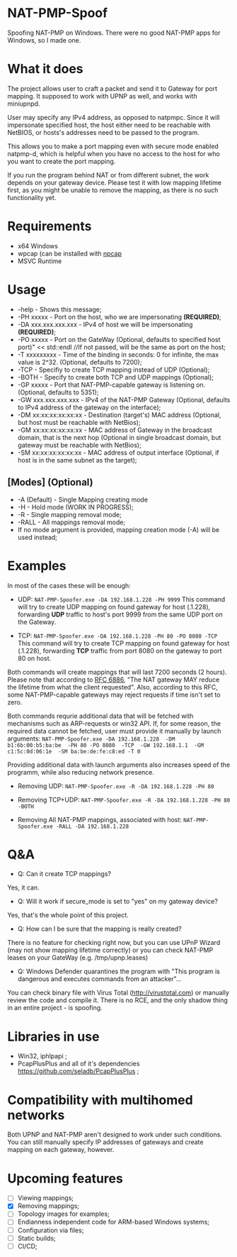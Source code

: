 # NAT-PMP-Spoof
Spoofing NAT-PMP on Windows. There were no good NAT-PMP apps for Windows, so I made one.

# What it does
The project allows user to craft a packet and send it to Gateway for port mapping. It supposed to work with UPNP as well, and works with miniupnpd.

User may specify any IPv4 address, as opposed to natpmpc. Since it will impersonate specified host, the host either need to be reachable with NetBIOS, or hosts's addresses need to be passed to the program.

This allows you to make a port mapping even with  secure mode enabled natpmp-d, which is helpful when you have no access to the host for who you want to create the port mapping.

If you run the program behind NAT or from different subnet, the work depends on your gateway device. Please test it with low mapping lifetime first, as you might be unable to remove the mapping, as there is no such functionality yet.

# Requirements
* x64 Windows
* wpcap (can be installed with [npcap](https://npcap.com/)
* MSVC Runtime

# Usage
* -help  - Shows this message;
* -PH xxxxx  -  Port on the host, who we are impersonating **(REQUIRED)**;
* -DA xxx.xxx.xxx.xxx  - IPv4 of host we will be impersonating **(REQUIRED)**;
* -PO xxxxx  - Port on the GateWay (Optional, defaults to specified host port)" << std::endl //If not passed, will be the same as port on the host;
* -T xxxxxxxxx  - Time of the binding in seconds: 0 for infinite, the max value is 2^32. (Optional, defaults to 7200);
* -TCP  - Specifiy to create TCP mapping instead of UDP (Optional);
* -BOTH  - Specify to create both TCP and UDP mappings (Optional);
* -GP xxxxx  - Port that NAT-PMP-capable gateway is listening on. (Optional, defaults to 5351);
* -GW xxx.xxx.xxx.xxx  - IPv4 of the NAT-PMP Gateway (Optional, defaults to IPv4 address of the gateway on the interface);
* -DM xx:xx:xx:xx:xx:xx  - Destination (target's) MAC address (Optional, but host must be reachable with NetBios);
* -GM xx:xx:xx:xx:xx:xx  - MAC address of Gateway in the broadcast domain, that is the next hop (Optional in single broadcast domain, but gateway must be reachable with NetBios);
* -SM xx:xx:xx:xx:xx:xx - MAC address of output interface (Optional, if host is in the same subnet as the target);

## [Modes] (Optional)
* -A (Default)  - Single Mapping creating mode
* -H  - Hold mode (WORK IN PROGRESS);
* -R  - Single mapping removal mode;
* -RALL  - All mappings removal mode;
* If no mode argument is provided, mapping creation mode (-A) will be used instead;

# Examples
In most of the cases these will be enough:
* UDP:
`NAT-PMP-Spoofer.exe -DA 192.168.1.228 -PH 9999`
This command will try to create UDP mapping on found gateway for host (.1.228), forwarding **UDP** traffic to host's port 9999 from the same UDP port on the Gateway. 

* TCP:
`NAT-PMP-Spoofer.exe -DA 192.168.1.228 -PH 80 -PO 8080 -TCP`
This command will try to create TCP mapping on found gateway for host (.1.228), forwarding **TCP** traffic from port 8080 on the gateway to port 80 on host. 

Both commands will create mappings that will last 7200 seconds (2 hours). Please note that according to [RFC 6886](https://datatracker.ietf.org/doc/html/rfc6886/), "The NAT gateway MAY reduce the lifetime from what the client requested". Also, according to this RFC, some NAT-PMP-capable gateways may reject requests if time isn't set to zero.

Both commands requrie additional data that will be fetched with mechanisms such as ARP-requests or win32 API. 
If, for some reason, the required data cannot be fetched, user must provide it manually by launch arguments:
`NAT-PMP-Spoofer.exe -DA 192.168.1.228  -DM b1:6b:00:b5:ba:be  -PH 80 -PO 8080  -TCP  -GW 192.168.1.1  -GM c1:5c:0d:06:1e  -SM ba:be:de:fe:c8:ed -T 0`

Providing additional data with launch arguments also increases speed of the programm, while also reducing network presence.

* Removing UDP:
`NAT-PMP-Spoofer.exe -R -DA 192.168.1.228 -PH 80`

* Removing TCP+UDP:
`NAT-PMP-Spoofer.exe -R -DA 192.168.1.228 -PH 80 -BOTH`

* Removing All NAT-PMP mappings, associated with host:
`NAT-PMP-Spoofer.exe -RALL -DA 192.168.1.228`


# Q&A
* Q: Can it create TCP mappings? 

Yes, it can.
* Q: Will it work if secure_mode is set to "yes" on my gateway device?

Yes, that's the whole point of this project.
* Q: How can I be sure that the mapping is really created?

There is no feature for checking right now, but you can use UPnP Wizard (may not show mapping lifetime correctly) or you can check NAT-PMP leases on your GateWay (e.g. /tmp/upnp.leases)

* Q: Windows Defender quarantines the program with "This program is dangerous and executes commands from an attacker"...

You can check binary file with Virus Total (http://virustotal.com) or manually review the code and compile it. There is no RCE, and the only shadow thing in an entire project - is spoofing.

# Libraries in use
* Win32, iphlpapi ;
* PcapPlusPlus and all of it's dependencies https://github.com/seladb/PcapPlusPlus ;

# Compatibility with multihomed networks
Both UPNP and NAT-PMP aren't designed to work under such conditions. You can still manually specify IP addresses of gateways and create mapping on each gateway, however.

# Upcoming features
- [ ] Viewing mappings;
- [X] Removing mappings;
- [ ] Topology images for examples;
- [ ] Endianness independent code for ARM-based Windows systems;
- [ ] Configuration via files;
- [ ] Static builds;
- [ ] CI/CD;